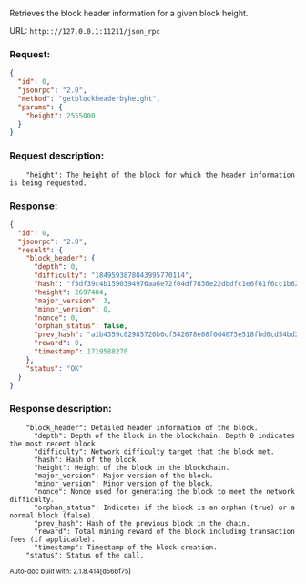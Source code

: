 Retrieves the block header information for a given block height.

URL: ```http:://127.0.0.1:11211/json_rpc```
### Request: 
```json
{
  "id": 0,
  "jsonrpc": "2.0",
  "method": "getblockheaderbyheight",
  "params": {
    "height": 2555000
  }
}
```
### Request description: 
```
    "height": The height of the block for which the header information is being requested.

```
### Response: 
```json
{
  "id": 0,
  "jsonrpc": "2.0",
  "result": {
    "block_header": {
      "depth": 0,
      "difficulty": "1849593878843995770114",
      "hash": "f5df39c4b1590394976aa6e72f04df7836e22dbdfc1e6f61f6cc1b624d83cd94",
      "height": 2697404,
      "major_version": 3,
      "minor_version": 0,
      "nonce": 0,
      "orphan_status": false,
      "prev_hash": "a1b4359c02985720b0cf542678e08f0d4075e518fbd0cd54bd280269545e0e6f",
      "reward": 0,
      "timestamp": 1719588270
    },
    "status": "OK"
  }
}
```
### Response description: 
```
    "block_header": Detailed header information of the block.
      "depth": Depth of the block in the blockchain. Depth 0 indicates the most recent block.
      "difficulty": Network difficulty target that the block met.
      "hash": Hash of the block.
      "height": Height of the block in the blockchain.
      "major_version": Major version of the block.
      "minor_version": Minor version of the block.
      "nonce": Nonce used for generating the block to meet the network difficulty.
      "orphan_status": Indicates if the block is an orphan (true) or a normal block (false).
      "prev_hash": Hash of the previous block in the chain.
      "reward": Total mining reward of the block including transaction fees (if applicable).
      "timestamp": Timestamp of the block creation.
    "status": Status of the call.

```
<sub>Auto-doc built with: 2.1.8.414[d56bf75]</sub>